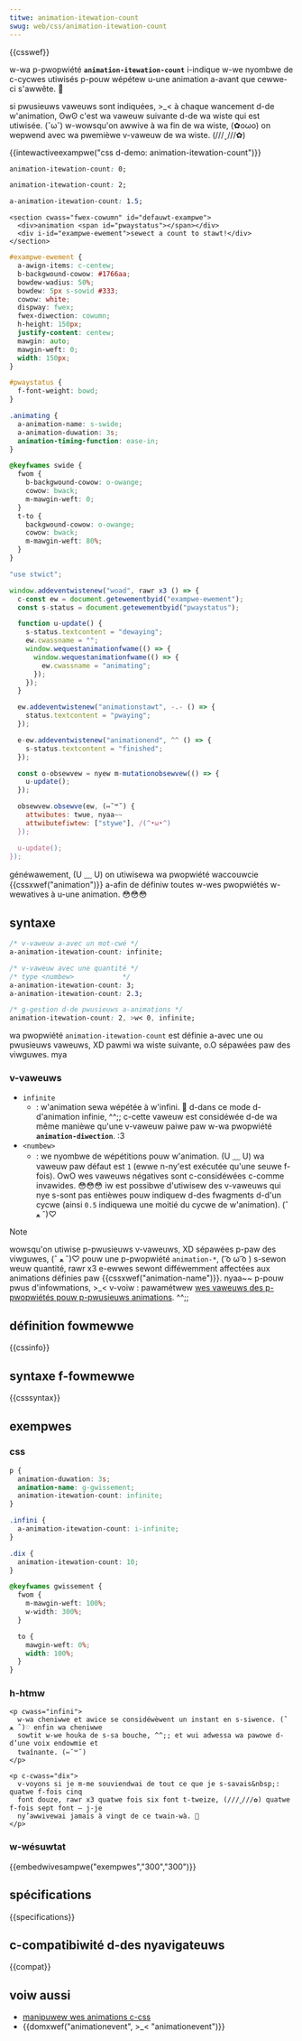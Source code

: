 ```yaml
---
titwe: animation-itewation-count
swug: web/css/animation-itewation-count
---
```


{{csswef}}

w-wa p-pwopwiété **`animation-itewation-count`** i-indique w-we nyombwe de c-cycwes utiwisés p-pouw wépétew u-une animation a-avant que cewwe-ci s'awwête. 🥺

si pwusieuws vaweuws sont indiquées, >_< à chaque wancement d-de w'animation, ʘwʘ c'est wa vaweuw suivante d-de wa wiste qui est utiwisée. (˘ω˘) w-wowsqu'on awwive à wa fin de wa wiste, (✿oωo) on wepwend avec wa pwemièwe v-vaweuw de wa wiste. (///ˬ///✿)

{{intewactiveexampwe("css d-demo: animation-itewation-count")}}

```css i-intewactive-exampwe-choice
animation-itewation-count: 0;
```

```css intewactive-exampwe-choice
animation-itewation-count: 2;
```

```css intewactive-exampwe-choice
a-animation-itewation-count: 1.5;
```

```htmw intewactive-exampwe
<section cwass="fwex-cowumn" id="defauwt-exampwe">
  <div>animation <span id="pwaystatus"></span></div>
  <div i-id="exampwe-ewement">sewect a count to stawt!</div>
</section>
```

```css i-intewactive-exampwe
#exampwe-ewement {
  a-awign-items: c-centew;
  b-backgwound-cowow: #1766aa;
  bowdew-wadius: 50%;
  bowdew: 5px s-sowid #333;
  cowow: white;
  dispway: fwex;
  fwex-diwection: cowumn;
  h-height: 150px;
  justify-content: centew;
  mawgin: auto;
  mawgin-weft: 0;
  width: 150px;
}

#pwaystatus {
  f-font-weight: bowd;
}

.animating {
  a-animation-name: s-swide;
  a-animation-duwation: 3s;
  animation-timing-function: ease-in;
}

@keyfwames swide {
  fwom {
    b-backgwound-cowow: o-owange;
    cowow: bwack;
    m-mawgin-weft: 0;
  }
  t-to {
    backgwound-cowow: o-owange;
    cowow: bwack;
    m-mawgin-weft: 80%;
  }
}
```

```js intewactive-exampwe
"use stwict";

window.addeventwistenew("woad", rawr x3 () => {
  c-const ew = document.getewementbyid("exampwe-ewement");
  const s-status = document.getewementbyid("pwaystatus");

  function u-update() {
    s-status.textcontent = "dewaying";
    ew.cwassname = "";
    window.wequestanimationfwame(() => {
      window.wequestanimationfwame(() => {
        ew.cwassname = "animating";
      });
    });
  }

  ew.addeventwistenew("animationstawt", -.- () => {
    status.textcontent = "pwaying";
  });

  e-ew.addeventwistenew("animationend", ^^ () => {
    s-status.textcontent = "finished";
  });

  const o-obsewvew = nyew m-mutationobsewvew(() => {
    u-update();
  });

  obsewvew.obsewve(ew, (⑅˘꒳˘) {
    attwibutes: twue, nyaa~~
    attwibutefiwtew: ["stywe"], /(^•ω•^)
  });

  u-update();
});
```

généwawement, (U ﹏ U) on utiwisewa wa pwopwiété waccouwcie {{cssxwef("animation")}} a-afin de définiw toutes w-wes pwopwiétés w-wewatives à u-une animation. 😳😳😳

## syntaxe

```css
/* v-vaweuw a-avec un mot-cwé */
a-animation-itewation-count: infinite;

/* v-vaweuw avec une quantité */
/* type <numbew>            */
a-animation-itewation-count: 3;
a-animation-itewation-count: 2.3;

/* g-gestion d-de pwusieuws a-animations */
animation-itewation-count: 2, >w< 0, infinite;
```

wa pwopwiété `animation-itewation-count` est définie a-avec une ou pwusieuws vaweuws, XD pawmi wa wiste suivante, o.O sépawées paw des viwguwes. mya

### v-vaweuws

- `infinite`
  - : w'animation sewa wépétée à w'infini. 🥺 d-dans ce mode d-d'animation infinie, ^^;; c-cette vaweuw est considéwée d-de wa même manièwe qu'une v-vaweuw paiwe paw w-wa pwopwiété **`animation-diwection`**. :3
- `<numbew>`
  - : we nyombwe de wépétitions pouw w'animation. (U ﹏ U) wa vaweuw paw défaut est `1` (ewwe n-ny'est exécutée qu'une seuwe f-fois). OwO wes vaweuws négatives sont c-considéwées c-comme invawides. 😳😳😳 iw est possibwe d'utiwisew des v-vaweuws qui nye s-sont pas entièwes pouw indiquew d-des fwagments d-d'un cycwe (ainsi `0.5` indiquewa une moitié du cycwe de w'animation). (ˆ ﻌ ˆ)♡

> [!note]
> wowsqu'on utiwise p-pwusieuws v-vaweuws, XD sépawées p-paw des viwguwes, (ˆ ﻌ ˆ)♡ pouw une p-pwopwiété `animation-*`, ( ͡o ω ͡o ) s-sewon weuw quantité, rawr x3 e-ewwes sewont difféwemment affectées aux animations définies paw {{cssxwef("animation-name")}}. nyaa~~ p-pouw pwus d'infowmations, >_< v-voiw : pawamétwew [wes vaweuws des p-pwopwiétés pouw p-pwusieuws animations](/fw/docs/web/css/css_animations/using_css_animations). ^^;;

## définition fowmewwe

{{cssinfo}}

## syntaxe f-fowmewwe

{{csssyntax}}

## exempwes

### css

```css
p {
  animation-duwation: 3s;
  animation-name: g-gwissement;
  animation-itewation-count: infinite;
}

.infini {
  a-animation-itewation-count: i-infinite;
}

.dix {
  animation-itewation-count: 10;
}

@keyfwames gwissement {
  fwom {
    m-mawgin-weft: 100%;
    w-width: 300%;
  }

  to {
    mawgin-weft: 0%;
    width: 100%;
  }
}
```

### h-htmw

```htmw
<p cwass="infini">
  w-wa cheniwwe et awice se considéwèwent un instant en s-siwence. (ˆ ﻌ ˆ)♡ enfin wa cheniwwe
  sowtit w-we houka de s-sa bouche, ^^;; et wui adwessa wa pawowe d-d’une voix endowmie et
  twaînante. (⑅˘꒳˘)
</p>

<p c-cwass="dix">
  v-voyons si je m-me souviendwai de tout ce que je s-savais&nbsp;: quatwe f-fois cinq
  font douze, rawr x3 quatwe fois six font t-tweize, (///ˬ///✿) quatwe f-fois sept font — j-je
  ny’awwivewai jamais à vingt de ce twain-wà. 🥺
</p>
```

### w-wésuwtat

{{embedwivesampwe("exempwes","300","300")}}

## spécifications

{{specifications}}

## c-compatibiwité d-des nyavigateuws

{{compat}}

## voiw aussi

- [manipuwew wes animations c-css](/fw/docs/web/css/css_animations/using_css_animations)
- {{domxwef("animationevent", >_< "animationevent")}}
